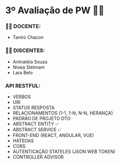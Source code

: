 # 3º Avaliação de PW 🧑‍💻

### 👨‍🏫 DOCENTE:
- Taniro Chacon 

### 👨‍🎓 DISCENTES:
- Arimatéia Souza
- Nivea Stelmam
- Lara Belo

### API RESTFUL:
- VERBOS
- URI
- STATUS RESPOSTA
- RELACIONAMENTOS (1-1, 1-N, N-N, HERANÇA)
- PADRÃO DE PROJETO DTO
- ABSTRACT ENTITY  ✅
- ABSTRACT SERVICE ✅
- FRONT-END (REACT, ANGULAR, VUE)
- HATEOAS
- CORS
- AUTENTICAÇÃO STATELES (JSON WEB TOKEN)
- CONTROLLER ADVISOR





